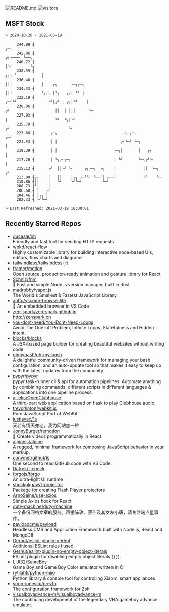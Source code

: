 ![README.md](https://github.com/Gerhut/Gerhut/workflows/README.md/badge.svg)
![visitors](https://visitors.vercel.app/Gerhut/Gerhut?token=8cf69d1f6813d272ef062726b6070c9be4ff72038cfe5a7ded7384a8da65d866)

## MSFT Stock

```
> 2020-10-26 - 2021-03-19

     244.99 ┤                                                                         ╭─╮                        
     242.86 ┤                                                                   ╭╮╭───╯ ╰──╮                     
     240.72 ┤                                                                   │╰╯        ╰╮                    
     238.59 ┤                                                               ╭╮╭─╯           │                    
     236.46 ┤                                                               │││             │    ╭╮      ╭─╮╭─╮  
     234.33 ┤                                                               │││             ╰╮╭╮ │╰╮   ╭╮│ ╰╯ │  
     232.19 ┤                                                             ╭─╯╰╯              ╰╯│╭╯ │ ╭╮│╰╯    │  
     230.06 ┤                                                            ╭╯                    ││  │ │││      ╰─ 
     227.93 ┤                                                            │                     ╰╯  ╰╮│╰╯         
     225.79 ┤                                                           ╭╯                          ╰╯           
     223.66 ┤       ╭─╮                             ╭╮ ╭─╮            ╭─╯                                        
     221.53 ┤       │ │                            ╭╯╰─╯ ╰─╮          │                                          
     219.39 ┤       │ │                         ╭─╮│       │   ╭╮     │                                          
     217.26 ┤       │ ╰╮╭╮╭─╮                   │ ╰╯       ╰─╮╭╯╰╮    │                                          
     215.13 ┤      ╭╯  ││╰╯ ╰╮     ╭╮╭─╮  ╭╮    │            ││  ╰─╮ ╭╯                                          
     213.00 ┤╭╮    │   ││    │╭╮ ╭─╯╰╯ ╰──╯│ ╭──╯            ╰╯    ╰─╯                                           
     210.86 ┤││    │   ╰╯    ╰╯╰─╯         ╰─╯                                                                   
     208.73 ┼╯│    │                                                                                             
     206.60 ┤ │   ╭╯                                                                                             
     204.46 ┤ │╭╮ │                                                                                              
     202.33 ┤ ╰╯╰─╯                                                                                              

> Last Refreshed: 2021-03-19 16:00:01
```

## Recently Starred Repos

- [ducaale/xh](https://github.com/ducaale/xh)  
  Friendly and fast tool for sending HTTP requests
- [wbkd/react-flow](https://github.com/wbkd/react-flow)  
  Highly customizable library for building interactive node-based UIs, editors, flow charts and diagrams 
- [tailwindlabs/tailwindcss-jit](https://github.com/tailwindlabs/tailwindcss-jit)  
- [framer/motion](https://github.com/framer/motion)  
  Open source, production-ready animation and gesture library for React
- [Schniz/fnm](https://github.com/Schniz/fnm)  
  🚀 Fast and simple Node.js version manager, built in Rust
- [madrobby/vapor.js](https://github.com/madrobby/vapor.js)  
  The World's Smallest & Fastest JavaScript Library
- [antfu/vscode-browse-lite](https://github.com/antfu/vscode-browse-lite)  
  🚀 An embedded browser in VS Code
- [zen-spark/zen-spark.github.io](https://github.com/zen-spark/zen-spark.github.io)  
  http://zenspark.cn
- [you-dont-need/You-Dont-Need-Loops](https://github.com/you-dont-need/You-Dont-Need-Loops)  
  Avoid The One-off Problem, Infinite Loops, Statefulness and Hidden intent.
- [blocks/blocks](https://github.com/blocks/blocks)  
  A JSX-based page builder for creating beautiful websites without writing code
- [ohmybash/oh-my-bash](https://github.com/ohmybash/oh-my-bash)  
  A delightful community-driven framework for managing your bash configuration, and an auto-update tool so that makes it easy to keep up with the latest updates from the community.
- [pypyr/pypyr](https://github.com/pypyr/pypyr)  
  pypyr task-runner cli & api for automation pipelines. Automate anything by combining commands, different scripts in different languages & applications into one pipeline process.
- [ai-eks/OpenClubhouse](https://github.com/ai-eks/OpenClubhouse)  
  A third-part web application based on flask to play Clubhouse audio.
- [trevorlinton/webkit.js](https://github.com/trevorlinton/webkit.js)  
  Pure JavaScript Port of WebKit
- [justjavac/1s](https://github.com/justjavac/1s)  
  天若有情天亦老，我为网站加一秒
- [JonnyBurger/remotion](https://github.com/JonnyBurger/remotion)  
  🎥      Create videos programmatically in React
- [alpinejs/alpine](https://github.com/alpinejs/alpine)  
  A rugged, minimal framework for composing JavaScript behavior in your markup.
- [conwnet/github1s](https://github.com/conwnet/github1s)  
  One second to read GitHub code with VS Code.
- [Dafrok/f-check](https://github.com/Dafrok/f-check)  
- [forgojs/forgo](https://github.com/forgojs/forgo)  
  An ultra-light UI runtime
- [shockpkg/swf-projector](https://github.com/shockpkg/swf-projector)  
  Package for creating Flash Player projectors
- [ArnoSaine/use-axios](https://github.com/ArnoSaine/use-axios)  
  Simple Axios hook for React
- [duty-machine/duty-machine](https://github.com/duty-machine/duty-machine)  
  一个备份网络文章的服务。声援陈玫、蔡伟及其女友小唐，请关注端点星事件。
- [payloadcms/payload](https://github.com/payloadcms/payload)  
  Headless CMS and Application Framework built with Node.js, React and MongoDB
- [Gerhut/eslint-plugin-gerhut](https://github.com/Gerhut/eslint-plugin-gerhut)  
  Additional ESLint rules I used.
- [Gerhut/eslint-plugin-no-empty-object-literals](https://github.com/Gerhut/eslint-plugin-no-empty-object-literals)  
  ESLint plugin for disabling empty object literals (`{}`).
- [LIJI32/SameBoy](https://github.com/LIJI32/SameBoy)  
  Game Boy and Game Boy Color emulator written in C
- [rytilahti/python-miio](https://github.com/rytilahti/python-miio)  
  Python library & console tool for controlling Xiaomi smart appliances
- [sorin-ionescu/prezto](https://github.com/sorin-ionescu/prezto)  
  The configuration framework for Zsh
- [visualboyadvance-m/visualboyadvance-m](https://github.com/visualboyadvance-m/visualboyadvance-m)  
  The continuing development of the legendary VBA gameboy advance emulator.
